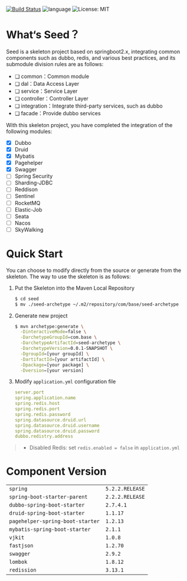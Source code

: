 [![Build Status](https://travis-ci.com/CoderEugene/Seed.svg?branch=master)](https://travis-ci.com/CoderEugene/Seed) ![language](https://img.shields.io/badge/language-java-orange.svg) ![License: MIT](https://img.shields.io/badge/License-MIT-yellow.svg)

# What‘s Seed？

Seed is a skeleton project based on springboot2.x, integrating common components such as dubbo, redis, and various best practices, and its submodule division rules are as follows: 

- ❑ common：Common module
- ❑ dal：Data Access Layer
- ❑ service：Service Layer
- ❑ controller：Controller Layer
- ❑ integration：Integrate third-party services, such as dubbo
- ❑ facade：Provide dubbo services

With this skeleton project, you have completed the integration of the following modules:

- [x] Dubbo
- [x] Druid
- [x] Mybatis
- [x] Pagehelper
- [x] Swagger
- [ ] Spring Security
- [ ] Sharding-JDBC
- [ ] Reddison
- [ ] Sentinel
- [ ] RocketMQ
- [ ] Elastic-Job
- [ ] Seata
- [ ] Nacos
- [ ] SkyWalking

# Quick Start

You can choose to modify directly from the source or generate from the skeleton. The way to use the skeleton is as follows: 

1. Put the Skeleton into the Maven Local Repository

   ```bash
   $ cd seed
   $ mv ./seed-archetype ~/.m2/repository/com/base/seed-archetype
   ```

2. Generate new project

   ```bash
   $ mvn archetype:generate \
     -DinteractiveMode=false \
     -DarchetypeGroupId=com.base \
     -DarchetypeArtifactId=seed-archetype \
     -DarchetypeVersion=0.0.1-SNAPSHOT \
     -DgroupId=[your groupId] \
     -DartifactId=[your artifactId] \
     -Dpackage=[your package] \
     -Dversion=[your version]
   ```

3. Modify `application.yml` configuration file

   ```yaml
   server.port
   spring.application.name
   spring.redis.host
   spring.redis.port
   spring.redis.password
   spring.datasource.druid.url
   spring.datasource.druid.username
   spring.datasource.druid.password
   dubbo.redistry.address
   ```
   

> - Disabled Redis: set `redis.enabled = false` in `application.yml`


# Component Version

|                                  |                 |
| -------------------------------- | --------------- |
| `spring`                         | `5.2.2.RELEASE` |
| `spring-boot-starter-parent`     | `2.2.2.RELEASE` |
| `dubbo-spring-boot-starter`      | `2.7.4.1`       |
| `druid-spring-boot-starter`      | `1.1.17`        |
| `pagehelper-spring-boot-starter` | `1.2.13`        |
| `mybatis-spring-boot-starter`    | `2.1.1`         |
| `vjkit`                          | `1.0.8`         |
| `fastjson`                       | `1.2.70`        |
| `swagger`                        | `2.9.2`         |
| `lombok`                         | `1.8.12`        |
| `redission`                      | `3.13.1`        |


